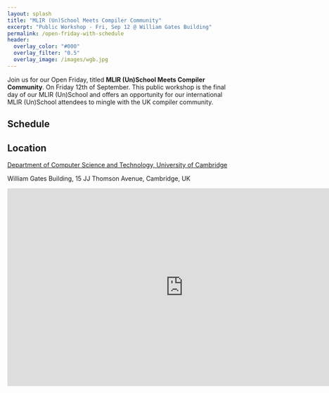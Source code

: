 ```yaml
---
layout: splash
title: "MLIR (Un)School Meets Compiler Community"
excerpt: "Public Workshop - Fri, Sep 12 @ William Gates Building"
permalink: /open-friday-with-schedule
header:
  overlay_color: "#000"
  overlay_filter: "0.5"
  overlay_image: /images/wgb.jpg
---
```


Join us for our Open Friday, titled **MLIR (Un)School Meets Compiler
Community**.  On Friday 12th of September. This public workshop is the final
day of our MLIR (Un)School and offers an opportunity for our international MLIR
(Un)School attendees to mingle with the UK compiler community.


## Schedule

## Location

[Department of Computer Science and Technology, University of Cambridge](https://cst.cam.ac.uk)

William Gates Building,  15 JJ Thomson Avenue, Cambridge, UK

<iframe src="https://www.google.com/maps/embed?pb=!1m18!1m12!1m3!1d19559.08383344916!2d0.09906737841796864!3d52.20912859760371!2m3!1f0!2f0!3f0!3m2!1i1024!2i768!4f13.1!3m3!1m2!1s0x47d8774a3f6e55cd%3A0xabf8227343e684c7!2sComputer%20Laboratory!5e0!3m2!1sen!2suk!4v1756152356920!5m2!1sen!2suk" width="800" height="450" style="border:0;" allowfullscreen="" loading="lazy" referrerpolicy="no-referrer-when-downgrade"></iframe>
